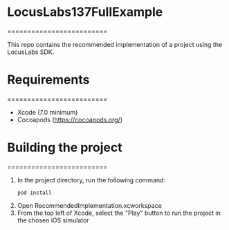 # LocusLabs137FullExample
=========================

This repo contains the recommended implementation of a project using the LocusLabs SDK.

# Requirements
=========================
* Xcode (7.0 minimum)
* Cocoapods (https://cocoapods.org/)

# Building the project
=========================
1. In the project directory, run the following command:
	```
	pod install
	```
2. Open RecommendedImplementation.xcworkspace
3. From the top left of Xcode, select the "Play" button to run the project in the chosen iOS simulator